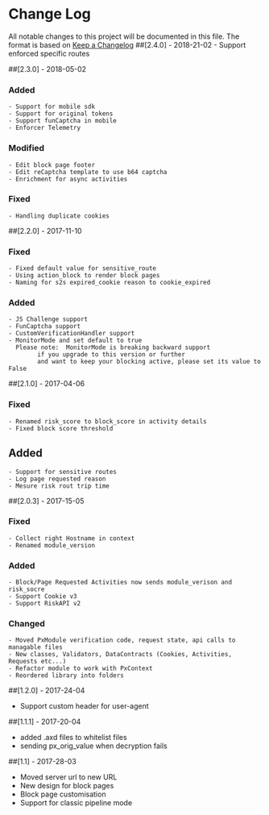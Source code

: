 # Change Log

All notable changes to this project will be documented in this file.
The format is based on [Keep a Changelog](http://keepachangelog.com/)
##[2.4.0] - 2018-21-02
	- Support enforced specific routes
	
##[2.3.0] - 2018-05-02
### Added
	- Support for mobile sdk
	- Support for original tokens
	- Support funCaptcha in mobile
	- Enforcer Telemetry
### Modified
	- Edit block page footer
	- Edit reCaptcha template to use b64 captcha
	- Enrichment for async activities
### Fixed
	- Handling duplicate cookies

##[2.2.0] - 2017-11-10
### Fixed
	- Fixed default value for sensitive_route
	- Using action_block to render block pages
	- Naming for s2s expired_cookie reason to cookie_expired
### Added
	- JS Challenge support
	- FunCaptcha support
	- CustomVerificationHandler support
	- MonitorMode and set default to true
	  Please note: 	MonitorMode is breaking backward support
			if you upgrade to this version or further
			and want to keep your blocking active, please set its value to False

##[2.1.0] - 2017-04-06
### Fixed
	- Renamed risk_score to block_score in activity details
	- Fixed block score threshold
## Added
	- Support for sensitive routes
	- Log page requested reason
	- Mesure risk rout trip time


##[2.0.3] - 2017-15-05
### Fixed
	- Collect right Hostname in context
	- Renamed module_version
### Added
	- Block/Page Requested Activities now sends module_verison and risk_socre
	- Support Cookie v3
	- Support RiskAPI v2
### Changed
	- Moved PxModule verification code, request state, api calls to managable files
	- New classes, Validators, DataContracts (Cookies, Activities, Requests etc...)
	- Refactor module to work with PxContext
	- Reordered library into folders


##[1.2.0] - 2017-24-04
- Support custom header for user-agent

##[1.1.1] - 2017-20-04
- added .axd files to whitelist files
- sending px_orig_value when decryption fails

##[1.1] - 2017-28-03
- Moved server url to new URL
- New design for block pages
- Block page customisation
- Support for classic pipeline mode
